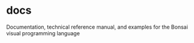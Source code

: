 # docs
Documentation, technical reference manual, and examples for the Bonsai visual programming language
